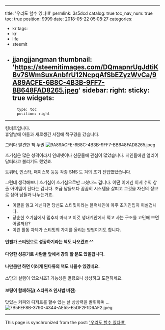 
---
title: '우리도 할수 있다!!!'
permlink: 3s5dcd
catalog: true
toc_nav_num: true
toc: true
position: 9999
date: 2018-05-22 05:08:27
categories:
- kr
tags:
- kr
- life
- steemit
- jjangjjangman
thumbnail: 'https://steemitimages.com/DQmapnrUgJdtiKBv7SWmSuxAnbfrU12NcpqAfSbEZyzWvCa/9A89ACFE-6B8C-4B3B-9FF7-BB648FAD8265.jpeg'
sidebar:
    right:
        sticky: true
widgets:
    -
        type: toc
        position: right
---


킹비트입니다.  
휴일날에 아들과 새로생긴 서점에 책구경을 갔습니다. 

그러다 발견한 책 두권
![9A89ACFE-6B8C-4B3B-9FF7-BB648FAD8265.jpeg](https://steemitimages.com/DQmapnrUgJdtiKBv7SWmSuxAnbfrU12NcpqAfSbEZyzWvCa/9A89ACFE-6B8C-4B3B-9FF7-BB648FAD8265.jpeg)

호기심은 많은 성격이라서 
인테넷이나 신문물에 관심이 많았습니다. 지인들에겐 얼리어답터라고 불리기도 했었죠. 

트위터, 인스타, 패이스북 등등 각종 SNS 도 겨의 초기 진입했었습니다.  

그런데 생각해보니 호기심이 호기심으로만 그쳤다느 겁니다. 어떤 이에겐 이게 수익 창출 아이템이 된다는 겁니다.  조금 남들보다 꼼꼼히 시스템을 살피고 그것을 자신의 정보로 삼아 남들과 나누는거죠.  

- 이글을 읽고 계신다면 당신도 스티밋이라는 블럭체인에 아주 초기진입지 이실겁니다.  
- 당순한 호기심에서 멈추지 마시고 이것 생태계안에서 먹고 사는 구조를 고민해 보면 어떨까요? 
- 이런 활동 자체가 스티밋의 가치를 올리는 방법이기도 합니다.  

#### 언젠가 스티밋으로 성공하기라는 책도 나오겠죠 ^^ 
#### 다양한 성공기로 사람들 앞에서 강의 할 분도 있을겁니다.  
#### 나만큼만 하면 이러게 된다류의 책도 나올수 있겠네요.  

소망과 설램이 있으시죠? 가능성은 열렸으니 상상하고 도전하세요.  

#### 보팅이 함께하길( 스타위즈 인사법 버전) 

맛있는 커피와 디저트를 할수 있는 날 상상력을 발휘하며 ...
![7B5FEF8B-3790-4344-AE55-E5DF2F1D6AF2.jpeg](https://steemitimages.com/DQmegSDcWVADPnhAyxiqo5mZo3h2V1BCy1ggYnJtL5dKHD2/7B5FEF8B-3790-4344-AE55-E5DF2F1D6AF2.jpeg)

- - -

This page is synchronized from the post: ['우리도 할수 있다!!!'](https://steemit.com/@kingbit/3s5dcd)
